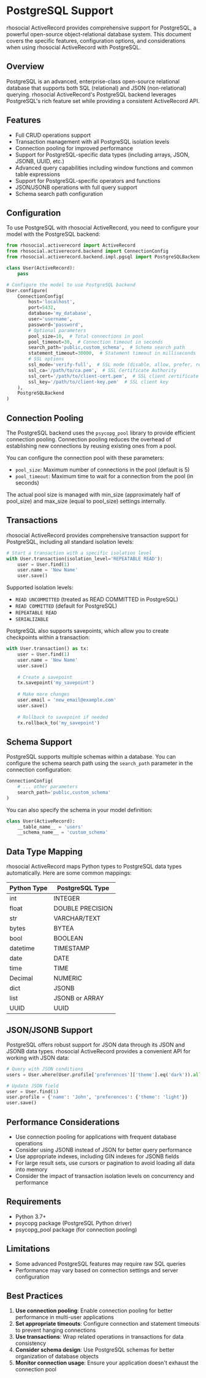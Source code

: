 # PostgreSQL Support

rhosocial ActiveRecord provides comprehensive support for PostgreSQL, a powerful open-source object-relational database system. This document covers the specific features, configuration options, and considerations when using rhosocial ActiveRecord with PostgreSQL.

## Overview

PostgreSQL is an advanced, enterprise-class open-source relational database that supports both SQL (relational) and JSON (non-relational) querying. rhosocial ActiveRecord's PostgreSQL backend leverages PostgreSQL's rich feature set while providing a consistent ActiveRecord API.

## Features

- Full CRUD operations support
- Transaction management with all PostgreSQL isolation levels
- Connection pooling for improved performance
- Support for PostgreSQL-specific data types (including arrays, JSON, JSONB, UUID, etc.)
- Advanced query capabilities including window functions and common table expressions
- Support for PostgreSQL-specific operators and functions
- JSON/JSONB operations with full query support
- Schema search path configuration

## Configuration

To use PostgreSQL with rhosocial ActiveRecord, you need to configure your model with the PostgreSQL backend:

```python
from rhosocial.activerecord import ActiveRecord
from rhosocial.activerecord.backend import ConnectionConfig
from rhosocial.activerecord.backend.impl.pgsql import PostgreSQLBackend

class User(ActiveRecord):
    pass

# Configure the model to use PostgreSQL backend
User.configure(
    ConnectionConfig(
        host='localhost',
        port=5432,
        database='my_database',
        user='username',
        password='password',
        # Optional parameters
        pool_size=10,  # Total connections in pool
        pool_timeout=30,  # Connection timeout in seconds
        search_path='public,custom_schema',  # Schema search path
        statement_timeout=30000,  # Statement timeout in milliseconds
        # SSL options
        ssl_mode='verify-full',  # SSL mode (disable, allow, prefer, require, verify-ca, verify-full)
        ssl_ca='/path/to/ca.pem',  # SSL Certificate Authority
        ssl_cert='/path/to/client-cert.pem',  # SSL client certificate
        ssl_key='/path/to/client-key.pem'  # SSL client key
    ),
    PostgreSQLBackend
)
```

## Connection Pooling

The PostgreSQL backend uses the `psycopg_pool` library to provide efficient connection pooling. Connection pooling reduces the overhead of establishing new connections by reusing existing ones from a pool.

You can configure the connection pool with these parameters:

- `pool_size`: Maximum number of connections in the pool (default is 5)
- `pool_timeout`: Maximum time to wait for a connection from the pool (in seconds)

The actual pool size is managed with min_size (approximately half of pool_size) and max_size (equal to pool_size) settings internally.

## Transactions

rhosocial ActiveRecord provides comprehensive transaction support for PostgreSQL, including all standard isolation levels:

```python
# Start a transaction with a specific isolation level
with User.transaction(isolation_level='REPEATABLE READ'):
    user = User.find(1)
    user.name = 'New Name'
    user.save()
```

Supported isolation levels:
- `READ UNCOMMITTED` (treated as READ COMMITTED in PostgreSQL)
- `READ COMMITTED` (default for PostgreSQL)
- `REPEATABLE READ`
- `SERIALIZABLE`

PostgreSQL also supports savepoints, which allow you to create checkpoints within a transaction:

```python
with User.transaction() as tx:
    user = User.find(1)
    user.name = 'New Name'
    user.save()
    
    # Create a savepoint
    tx.savepoint('my_savepoint')
    
    # Make more changes
    user.email = 'new_email@example.com'
    user.save()
    
    # Rollback to savepoint if needed
    tx.rollback_to('my_savepoint')
```

## Schema Support

PostgreSQL supports multiple schemas within a database. You can configure the schema search path using the `search_path` parameter in the connection configuration:

```python
ConnectionConfig(
    # ... other parameters
    search_path='public,custom_schema'
)
```

You can also specify the schema in your model definition:

```python
class User(ActiveRecord):
    __table_name__ = 'users'
    __schema_name__ = 'custom_schema'
```

## Data Type Mapping

rhosocial ActiveRecord maps Python types to PostgreSQL data types automatically. Here are some common mappings:

| Python Type | PostgreSQL Type |
|-------------|----------------|
| int         | INTEGER        |
| float       | DOUBLE PRECISION |
| str         | VARCHAR/TEXT   |
| bytes       | BYTEA          |
| bool        | BOOLEAN        |
| datetime    | TIMESTAMP      |
| date        | DATE           |
| time        | TIME           |
| Decimal     | NUMERIC        |
| dict        | JSONB          |
| list        | JSONB or ARRAY |
| UUID        | UUID           |

## JSON/JSONB Support

PostgreSQL offers robust support for JSON data through its JSON and JSONB data types. rhosocial ActiveRecord provides a convenient API for working with JSON data:

```python
# Query with JSON conditions
users = User.where(User.profile['preferences']['theme'].eq('dark')).all()

# Update JSON field
user = User.find(1)
user.profile = {'name': 'John', 'preferences': {'theme': 'light'}}
user.save()
```

## Performance Considerations

- Use connection pooling for applications with frequent database operations
- Consider using JSONB instead of JSON for better query performance
- Use appropriate indexes, including GIN indexes for JSONB fields
- For large result sets, use cursors or pagination to avoid loading all data into memory
- Consider the impact of transaction isolation levels on concurrency and performance

## Requirements

- Python 3.7+
- psycopg package (PostgreSQL Python driver)
- psycopg_pool package (for connection pooling)

## Limitations

- Some advanced PostgreSQL features may require raw SQL queries
- Performance may vary based on connection settings and server configuration

## Best Practices

1. **Use connection pooling**: Enable connection pooling for better performance in multi-user applications
2. **Set appropriate timeouts**: Configure connection and statement timeouts to prevent hanging connections
3. **Use transactions**: Wrap related operations in transactions for data consistency
4. **Consider schema design**: Use PostgreSQL schemas for better organization of database objects
5. **Monitor connection usage**: Ensure your application doesn't exhaust the connection pool